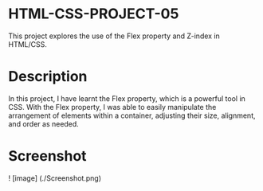 # HTML-CSS-PROJECT-05

This project explores the use of the Flex property and Z-index in HTML/CSS.

# Description

In this project, I have learnt the Flex property, which is a powerful tool in CSS. With the Flex property, I was able to easily manipulate the arrangement of elements within a container, adjusting their size, alignment, and order as needed.


# Screenshot

 ! [image] (./Screenshot.png)